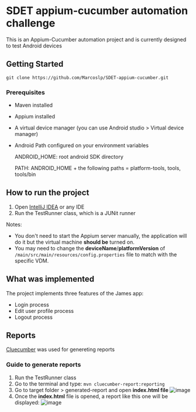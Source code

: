 # SDET appium-cucumber automation challenge
This is an Appium-Cucumber automation project and is currently designed to test Android devices

## Getting Started

```
git clone https://github.com/Marcoslp/SDET-appium-cucumber.git
```

### Prerequisites

* Maven installed
* Appium installed
* A virtual device manager (you can use Android studio > Virtual device manager)
* Android Path configured on your environment variables
    
    ANDROID_HOME: root android SDK directory
    
    PATH: ANDROID_HOME + the following paths = platform-tools, tools, tools/bin

## How to run the project

1. Open [IntelliJ IDEA]([https://www.npmjs.com/package/appium](https://www.jetbrains.com/idea/)) or any IDE
2. Run the TestRunner class, which is a JUNit runner

Notes:
- You don't need to start the Appium server manually, the application will do it but the virtual machine **should be** turned on. 
- You may need to change the **deviceName**/**platformVersion** of `/main/src/main/resources/config.properties` file to match with the specific VDM.

## What was implemented
The project implements three features of the James app:
- Login process
- Edit user profile process
- Logout process

## Reports

[Cluecumber](https://github.com/trivago/cluecumber) was used for genereting reports

### Guide to generate reports
1. Run the TestRunner class
2. Go to the terminal and type: `mvn cluecumber-report:reporting`
3. Go to target folder > generated-report and open **index.html file**
![image](https://github.com/Marcoslp/SDET-appium-cucumber/assets/14029770/91e4e659-34a9-451e-bd54-d034dc92ad35)
4. Once the **index.html** file is opened, a report like this one will be displayed:
![image](https://github.com/Marcoslp/SDET-appium-cucumber/assets/14029770/ca9d7c76-1feb-499b-a821-fb50c852abbb)
